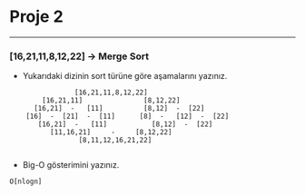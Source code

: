 # Proje 2
---
### [16,21,11,8,12,22] -> Merge Sort

* Yukarıdaki dizinin sort türüne göre aşamalarını yazınız.

```
                [16,21,11,8,12,22]
        [16,21,11]               [8,12,22]
      [16,21]  -   [11]          [8,12]  -  [22]  
    [16]  -  [21]  -  [11]      [8]  -   [12]  -  [22]
       [16,21]  -   [11]           [8,12]  -  [22]
          [11,16,21]     -     [8,12,22]
                 [8,11,12,16,21,22]


```


* Big-O gösterimini yazınız.
```
O[nlogn]
```

